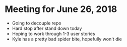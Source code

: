 # Meeting for June 26, 2018

- Going to decouple repo 
- Hard stop after stand down today
- Hoping to work through 1-3 user stories 
- Kyle has a pretty bad spider bite, hopefully won't die